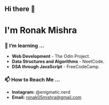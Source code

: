 ## Hi there 👋

#  I'm Ronak Mishra

### 🌱 **I’m learning ...**
- **Web Development** - The Odin Project.
- **Data Structures and Algorithms** - NeetCode.
- **DSA through JavaScript** - FreeCodeCamp.

### 📫 **How to Reach Me ...**
- **Instagram:** @enigmatic.nerd
- **Email:** ronak05mishra@gmail.com
